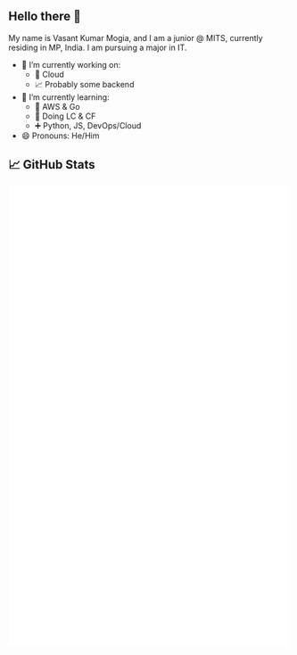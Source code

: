 ## Hello there 👋
My name is Vasant Kumar Mogia, and I am a junior @ MITS, currently residing in MP, India. I am pursuing a major in IT.

- 🔭 I’m currently working on:
  - 🐍 Cloud
  - 📈 Probably some backend
- 🌱 I’m currently learning:
  - 🤫 AWS & Go
  - 📜 Doing LC & CF
  - ➕ Python, JS, DevOps/Cloud
- 😄 Pronouns: He/Him

## &#x1f4c8; GitHub Stats

![GitHub Metrics](github-metrics.svg)
